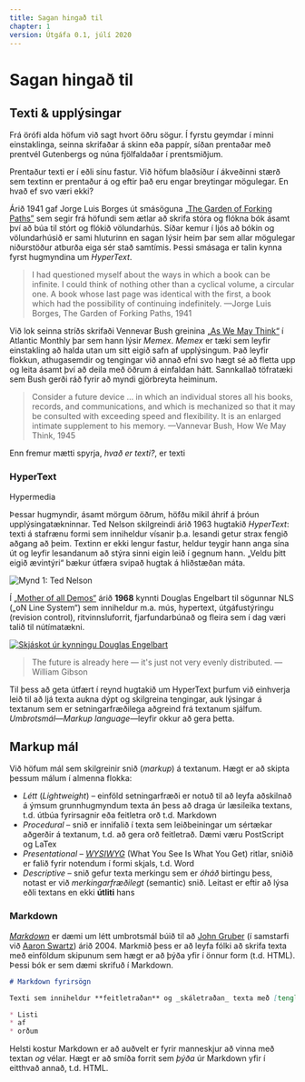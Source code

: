 ```yaml
---
title: Sagan hingað til
chapter: 1
version: Útgáfa 0.1, júlí 2020
---
```


# Sagan hingað til

## Texti &amp; upplýsingar

Frá örófi alda höfum við sagt hvort öðru sögur. Í fyrstu geymdar í minni einstaklinga, seinna skrifaðar á skinn eða pappír, síðan prentaðar með prentvél Gutenbergs og núna fjölfaldaðar í prentsmiðjum.

Prentaður texti er í eðli sínu fastur. Við höfum blaðsíður í ákveðinni stærð sem textinn er prentaður á og eftir það eru engar breytingar mögulegar. En hvað ef svo væri ekki?

Árið 1941 gaf Jorge Luis Borges út smásöguna [„The Garden of Forking Paths”](http://www.coldbacon.com/writing/borges-garden.html) sem segir frá höfundi sem ætlar að skrifa stóra og flókna bók ásamt því að búa til stórt og flókið völundarhús. Síðar kemur í ljós að bókin og völundarhúsið er sami hluturinn en sagan lýsir heim þar sem allar mögulegar niðurstöður atburða eiga sér stað samtímis. Þessi smásaga er talin kynna fyrst hugmyndina um _HyperText_.

> I had questioned myself about the ways in which a book can be infinite. I could think of nothing other than a cyclical volume, a circular one. A book whose last page was identical with the first, a book which had the possibility of continuing indefinitely.
> —Jorge Luis Borges, The Garden of Forking Paths, 1941

Við lok seinna stríðs skrifaði Vennevar Bush greinina [„As We May Think“](http://www.theatlantic.com/magazine/archive/1945/07/as-we-may-think/303881/?single_page=true) í Atlantic Monthly þar sem hann lýsir _Memex_. _Memex_ er tæki sem leyfir einstakling að halda utan um sitt eigið safn af upplýsingum. Það leyfir flokkun, athugasemdir og tengingar við annað efni svo hægt sé að fletta upp og leita ásamt því að deila með öðrum á einfaldan hátt. Sannkallað töfratæki sem Bush gerði ráð fyrir að myndi gjörbreyta heiminum.

> Consider a future device …  in which an individual stores all his books, records, and communications, and which is mechanized so that it may be consulted with exceeding speed and flexibility. It is an enlarged intimate supplement to his memory.
> —Vannevar Bush, How We May Think, 1945

Enn fremur mætti spyrja, _hvað er texti?_, er texti

### HyperText

Hypermedia

Þessar hugmyndir, ásamt mörgum öðrum, höfðu mikil áhrif á þróun upplýsingatækninnar. Ted Nelson skilgreindi árið 1963 hugtakið _HyperText_: texti á stafrænu formi sem inniheldur vísanir þ.a. lesandi getur strax fengið aðgang að þeim. Textinn er ekki lengur fastur, heldur teygir hann anga sína út og leyfir lesandanum að stýra sinni eigin leið í gegnum hann. „Veldu þitt eigið ævintýri“ bækur útfæra svipað hugtak á hliðstæðan máta.

![Mynd 1: Ted Nelson](../img/ted-nelson.jpg "Ted Nelson. Credit: Mynd frá Wikipedia: http://en.wikipedia.org/wiki/File:Ted_Nelson_cropped.jpg")

Í [„Mother of all Demos“](https://www.youtube.com/watch?v=yJDv-zdhzMY) árið **1968** kynnti Douglas Engelbart til sögunnar NLS („oN Line System“) sem inniheldur m.a. mús, hypertext, útgáfustýringu (revision control), ritvinnsluforrit, fjarfundarbúnað og fleira sem í dag væri talið til nútímatækni.

[![Skjáskot úr kynningu Douglas Engelbart](../img/youtube_engelbart.jpg "Mynd 2: Douglas Engelbart kynnir HyperText virkni í NLS, vídeó á YouTube. Credit: Mynd frá YouTube")](https://www.youtube.com/watch?v=74c8LntW7fo)

> The future is already here — it's just not very evenly distributed.
> —William Gibson

Til þess að geta útfært í reynd hugtakið um HyperText þurfum við einhverja leið til að ljá texta aukna dýpt og skilgreina tengingar, auk lýsingar á textanum sem er setningarfræðilega aðgreind frá textanum sjálfum. _Umbrotsmál_—_Markup language_—leyfir okkur að gera þetta.

## Markup mál

Við höfum mál sem skilgreinir snið (_markup_) á textanum. Hægt er að skipta þessum málum í almenna flokka:

* _Létt_ (_Lightweight_) – einföld setningarfræði er notuð til að leyfa aðskilnað á ýmsum grunnhugmyndum texta án þess að draga úr læsileika textans, t.d. útbúa fyrirsagnir eða feitletra orð t.d. Markdown
* _Procedural_ – snið er innifalið í texta sem leiðbeiningar um sértækar aðgerðir á textanum, t.d. að gera orð feitletrað. Dæmi væru PostScript og LaTex
* _Presentational_ – [_WYSIWYG_](https://en.wikipedia.org/wiki/WYSIWYG) (What You See Is What You Get) ritlar, sniðið er falið fyrir notendum í formi skjals, t.d. Word
* _Descriptive_ – snið gefur texta merkingu sem er _óháð_ birtingu þess, notast er við _merkingarfræðilegt_ (semantic) snið. Leitast er eftir að lýsa eðli textans en ekki **útliti** hans

### Markdown

[_Markdown_](https://daringfireball.net/projects/markdown/) er dæmi um létt umbrotsmál búið til að [John Gruber](https://daringfireball.net/) (í samstarfi við [Aaron Swartz](https://en.wikipedia.org/wiki/Aaron_Swartz)) árið 2004. Markmið þess er að leyfa fólki að skrifa texta með einföldum skipunum sem hægt er að þýða yfir í önnur form (t.d. HTML). Þessi bók er sem dæmi skrifuð í Markdown.

```markdown
# Markdown fyrirsögn

Texti sem inniheldur **feitletraðan** og _skáletraðan_ texta með [tengli](http://example.org).

* Listi
* af
* orðum
```

Helsti kostur Markdown er að auðvelt er fyrir manneskjur að vinna með textan _og_ vélar. Hægt er að smíða forrit sem _þýða_ úr Markdown yfir í eitthvað annað, t.d. HTML.

